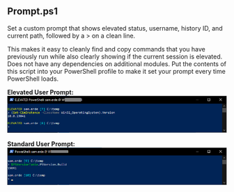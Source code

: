 ## Prompt.ps1
Set a custom prompt that shows elevated status, username, history ID, and current path, followed by a > on a clean line. 

This makes it easy to cleanly find and copy commands that you have previously run while also clearly showing if the current session is elevated. Does not have any dependencies on additional modules. Put the contents of this script into your PowerShell profile to make it set your prompt every time PowerShell loads.

**Elevated User Prompt:**
![Elevated Prompt](/images/elevated-prompt.png)

**Standard User Prompt:**
![Standard Prompt](/images/standard-prompt.png)
